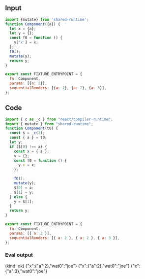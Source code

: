 
## Input

```javascript
import {mutate} from 'shared-runtime';
function Component({a}) {
  let x = {a};
  let y = {};
  const f0 = function () {
    y['x'] = x;
  };
  f0();
  mutate(y);
  return y;
}

export const FIXTURE_ENTRYPOINT = {
  fn: Component,
  params: [{a: 2}],
  sequentialRenders: [{a: 2}, {a: 2}, {a: 3}],
};

```

## Code

```javascript
import { c as _c } from "react/compiler-runtime";
import { mutate } from "shared-runtime";
function Component(t0) {
  const $ = _c(2);
  const { a } = t0;
  let y;
  if ($[0] !== a) {
    const x = { a };
    y = {};
    const f0 = function () {
      y.x = x;
    };

    f0();
    mutate(y);
    $[0] = a;
    $[1] = y;
  } else {
    y = $[1];
  }
  return y;
}

export const FIXTURE_ENTRYPOINT = {
  fn: Component,
  params: [{ a: 2 }],
  sequentialRenders: [{ a: 2 }, { a: 2 }, { a: 3 }],
};

```
      
### Eval output
(kind: ok) {"x":{"a":2},"wat0":"joe"}
{"x":{"a":2},"wat0":"joe"}
{"x":{"a":3},"wat0":"joe"}